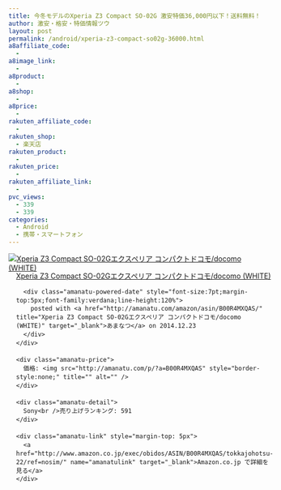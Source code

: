 ```yaml
---
title: 今冬モデルのXperia Z3 Compact SO-02G 激安特価36,000円以下！送料無料！
author: 激安・格安・特価情報ツウ
layout: post
permalink: /android/xperia-z3-compact-so02g-36000.html
a8affiliate_code:
  - 
a8image_link:
  - 
a8product:
  - 
a8shop:
  - 
a8price:
  - 
rakuten_affiliate_code:
  - 
rakuten_shop:
  - 楽天店
rakuten_product:
  - 
rakuten_price:
  - 
rakuten_affiliate_link:
  - 
pvc_views:
  - 339
  - 339
categories:
  - Android
  - 携帯・スマートフォン
---
```

<div class="amanatu-box" style="margin-bottom:0px;">
  <div class="amanatu-image" style="float:left;">
    <a href="http://www.amazon.co.jp/exec/obidos/ASIN/B00R4MXQAS/tokkajohotsu-22/ref=nosim/" name="amanatulink" target="_blank"><img src="http://i1.wp.com/ecx.images-amazon.com/images/I/41ekxcuHdeL._SL160_.jpg?w=546" alt="Xperia Z3 Compact SO-02Gエクスペリア コンパクトドコモ/docomo (WHITE)" style="border: none;" data-recalc-dims="1" /></a>
  </div>
  
  <div class="amanatu-info" style="float:left;margin-left:15px;line-height:120%">
    <div class="amanatu-name" style="margin-bottom:10px;line-height:120%">
      <a href="http://www.amazon.co.jp/exec/obidos/ASIN/B00R4MXQAS/tokkajohotsu-22/ref=nosim/" name="amanatulink" target="_blank">Xperia Z3 Compact SO-02Gエクスペリア コンパクトドコモ/docomo (WHITE)</a> 
      
      <div class="amanatu-powered-date" style="font-size:7pt;margin-top:5px;font-family:verdana;line-height:120%">
        posted with <a href="http://amanatu.com/amazon/asin/B00R4MXQAS/" title="Xperia Z3 Compact SO-02Gエクスペリア コンパクトドコモ/docomo (WHITE)" target="_blank">あまなつ</a> on 2014.12.23
      </div>
    </div>
    
    <div class="amanatu-price">
      価格: <img src="http://amanatu.com/p/?a=B00R4MXQAS" style="border-style:none;" title="" alt="" />
    </div>
    
    <div class="amanatu-detail">
      Sony<br />売り上げランキング: 591
    </div>
    
    <div class="amanatu-link" style="margin-top: 5px">
      <a href="http://www.amazon.co.jp/exec/obidos/ASIN/B00R4MXQAS/tokkajohotsu-22/ref=nosim/" name="amanatulink" target="_blank">Amazon.co.jp で詳細を見る</a>
    </div>
  </div>
  
  <div class="amanatu-footer" style="clear: left">
  </div>
</div>